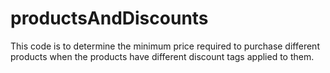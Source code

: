 # productsAndDiscounts
This code is to determine the minimum price required to purchase different products when the products have different discount tags applied to them.

